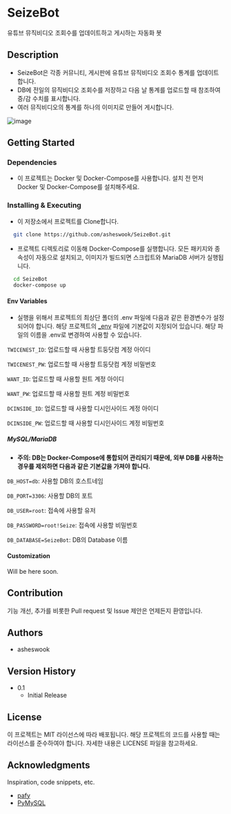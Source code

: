 # SeizeBot

유튜브 뮤직비디오 조회수를 업데이트하고 게시하는 자동화 봇

## Description

* SeizeBot은 각종 커뮤니티, 게시판에 유튜브 뮤직비디오 조회수 통계를 업데이트합니다.
* DB에 전일의 뮤직비디오 조회수를 저장하고 다음 날 통계를 업로드할 때 참조하여 증/감 수치를 표시합니다.
* 여러 뮤직비디오의 통계를 하나의 이미지로 만들어 게시합니다.

![image](https://user-images.githubusercontent.com/25760310/189534176-16ac1c77-925a-4b61-90ca-46c245508c54.png)

## Getting Started

### Dependencies

* 이 프로젝트는 Docker 및 Docker-Compose를 사용합니다. 설치 전 먼저 Docker 및 Docker-Compose를 설치해주세요.

### Installing & Executing

* 이 저장소에서 프로젝트를 Clone합니다.

```bash
  git clone https://github.com/asheswook/SeizeBot.git
```

* 프로젝트 디렉토리로 이동해 Docker-Compose를 실행합니다. 모든 패키지와 종속성이 자동으로 설치되고, 이미지가 빌드되면 스크립트와 MariaDB 서버가 실행됩니다.

```bash
  cd SeizeBot
  docker-compose up
```

#### Env Variables

* 실행을 위해서 프로젝트의 최상단 폴더의 .env 파일에 다음과 같은 환경변수가 설정되어야 합니다. 해당 프로젝트의 [_env](_env) 파일에 기본값이 지정되어 있습니다. 해당 파일의 이름을 .env로 변경하여 사용할 수 있습니다.

`TWICENEST_ID`: 업로드할 때 사용할 트둥닷컴 계정 아이디

`TWICENEST_PW`: 업로드할 때 사용할 트둥닷컴 계정 비밀번호

`WANT_ID`: 업로드할 때 사용할 원트 계정 아이디

`WANT_PW`: 업로드할 때 사용할 원트 계정 비밀번호

`DCINSIDE_ID`: 업로드할 때 사용할 디시인사이드 계정 아이디

`DCINSIDE_PW`: 업로드할 때 사용할 디시인사이드 계정 비밀번호

##### MySQL/MariaDB
 * **주의: DB는 Docker-Compose에 통합되어 관리되기 때문에, 외부 DB를 사용하는 경우를 제외하면 다음과 같은 기본값을 가져야 합니다.**
 
`DB_HOST=db`: 사용할 DB의 호스트네임

`DB_PORT=3306`: 사용할 DB의 포트

`DB_USER=root`: 접속에 사용할 유저

`DB_PASSWORD=root!Seize`: 접속에 사용할 비밀번호

`DB_DATABASE=SeizeBot`: DB의 Database 이름

#### Customization
Will be here soon.

## Contribution

기능 개선, 추가를 비롯한 Pull request 및 Issue 제안은 언제든지 환영입니다.

## Authors

- asheswook

## Version History

* 0.1
    * Initial Release

## License

이 프로젝트는 MIT 라이선스에 따라 배포됩니다. 해당 프로젝트의 코드를 사용할 때는 라이선스를 준수하여야 합니다. 자세한 내용은 LICENSE 파일을 참고하세요.

## Acknowledgments

Inspiration, code snippets, etc.
* [pafy](https://github.com/mps-youtube/pafy)
* [PyMySQL](https://github.com/PyMySQL/PyMySQL)

